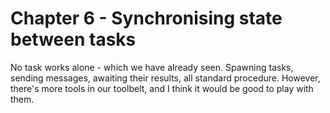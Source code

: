# Chapter 6 - Synchronising state between tasks

No task works alone - which we have already seen. Spawning tasks, sending messages, awaiting their results, all standard
procedure. However, there's more tools in our toolbelt, and I think it would be good to play with them.
